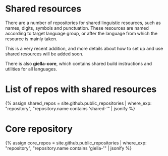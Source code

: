# Shared resources

There are a number of repositories for shared linguistic resources, such as names,
digits, symbols and punctuation. These resources are named according to target
language group, or after the language from which the resource is mainly taken.

This is a very recent addition, and more details about how to set up and use
shared resources will be added soon.

There is also **giella-core**, which contains shared build instructions and
utilities for all languages.

# List of repos with shared resources

{% assign shared_repos = site.github.public_repositories | where_exp: "repository", "repository.name contains 'shared-'" | jsonify %}

<div id="shared">
</div>

# Core repository

{% assign core_repos = site.github.public_repositories | where_exp: "repository", "repository.name contains 'giella-'" | jsonify %}

<div id="core">
</div>

<script src="/assets/js/langtable.js"></script>

<script>
const domProdLangs = document.querySelector('#shared');
domProdLangs.appendChild(addRepoTable({{shared_repos}}, 'shared-', ['maturity']))
</script>

<script>
const domCore = document.querySelector('#core');
domCore.appendChild(addRepoTable({{core_repos}}, 'giella-', ['maturity']))
</script>
